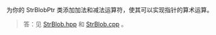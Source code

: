 为你的 StrBlobPtr 类添加加法和减法运算符，使其可以实现指针的算术运算。

> 答：见 [StrBlob.hpp](../../lib/StrBlob.hpp) 和 [StrBlob.cpp](../../lib/StrBlob.cpp) 。

